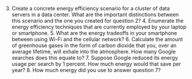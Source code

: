 3. Create a concrete energy efficiency scenario for a cluster of data servers in a data center. What are the important distinctions between this scenario and the one you created for question 2? 4. Enumerate the energy efficiency techniques that are currently employed by your laptop or smartphone. 5. What are the energy tradeoffs in your smartphone between using Wi-Fi and the cellular network? 6. Calculate the amount of greenhouse gases in the form of carbon dioxide that you, over an average lifetime, will exhale into the atmosphere. How many Google searches does this equate to? 7. Suppose Google reduced its energy usage per search by 1 percent. How much energy would that save per year? 8. How much energy did you use to answer question 7?